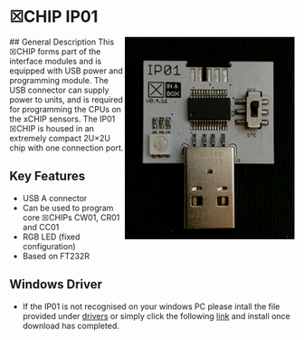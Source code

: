 # ☒CHIP IP01
<img src="extras/IP01.png" width="300" align="right">
## General Description
This ☒CHIP forms part of the interface modules and is equipped with USB power and programming module. The USB connector can supply power to units, and is required for programming the CPUs on the xCHIP sensors. The IP01 ☒CHIP is housed in an extremely compact 2U×2U chip with one connection port.

## Key Features
- USB A connector
- Can be used to program core ☒CHIPs CW01, CR01 and CC01
- RGB LED (fixed configuration)
- Based on FT232R

## Windows Driver
- If the IP01 is not recognised on your windows PC please intall the file provided under [drivers](https://github.com/xinabox/xIP01/tree/master/drivers) or simply click the following [link](https://github.com/xinabox/xIP01/blob/master/drivers/FTDI%20Driver%20(CDM_v2.12.00_WHQL_Certified).exe) and install once download has completed.



